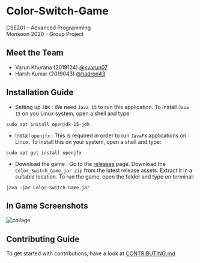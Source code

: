 # Color-Switch-Game

CSE201 - Advanced Programming  
Monsoon 2020 - Group Project

## Meet the Team

- Varun Khurana (2019124) [@kvarun07](https://github.com/kvarun07)
- Harsh Kumar (2019043) [@hadron43](https://github.com/hadron43)

## Installation Guide

- Setting up `JDK` : We need `Java 15` to run this application. To install `Java 15` on you Linux system, open a shell and type:
```shell
sudo apt install openjdk-15-jdk
```

- Install `openjfx` : This is required in order to run `JavaFX` applications on Linux. To install this on your system, open a shell and type:
```shell
sudo apt-get install openjfx
```

- Download the game : Go to the [releases](https://github.com/hadron43/Color-Switch-Game/releases) page. Download the `Color_Switch_Game_jar.zip`
  from the latest release assets. Extract it in a suitable location. To run the game, open the folder and type on terminal:
```shell
java -jar Color-Switch-Game.jar
```

## In Game Screenshots

![collage](https://user-images.githubusercontent.com/55682057/104103503-78e2d300-52c8-11eb-857c-03a85bc40a3e.jpg)

## Contributing Guide

To get started with contributions, have a look at [CONTRIBUTING.md](https://github.com/hadron43/Color-Switch-Game/blob/main/CONTRIBUTING.md)
